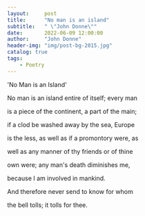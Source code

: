 ```yaml
---
layout:     post
title:      "No man is an island"
subtitle:   " \"John Donne\""
date:       2022-06-09 12:00:00
author:     "John Donne"
header-img: "img/post-bg-2015.jpg"
catalog: true
tags:
    - Poetry
---
```

'No Man is an Island'

No man is an island entire of itself; every man 

is a piece of the continent, a part of the main; 

if a clod be washed away by the sea, Europe 

is the less, as well as if a promontory were, as 

well as any manner of thy friends or of thine 

own were; any man's death diminishes me, 

because I am involved in mankind. 

And therefore never send to know for whom 

the bell tolls; it tolls for thee. 

